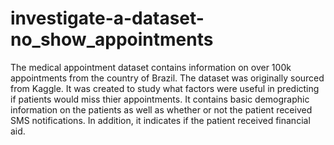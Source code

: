 # investigate-a-dataset-no_show_appointments
The medical appointment dataset contains information on over 100k appointments from the country of Brazil. The dataset was originally sourced from Kaggle. It was created to study what factors were useful in predicting if patients would miss thier appointments. It contains basic demographic information on the patients as well as whether or not the patient received SMS notifications. In addition, it indicates if the patient received financial aid.


